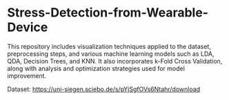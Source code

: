 # Stress-Detection-from-Wearable-Device
This repository includes visualization techniques applied to the dataset, preprocessing steps, and various machine learning models such as LDA, QDA, Decision Trees, and KNN. It also incorporates k-Fold Cross Validation, along with analysis and optimization strategies used for model improvement.

Dataset: https://uni-siegen.sciebo.de/s/pYjSgfOVs6Ntahr/download
